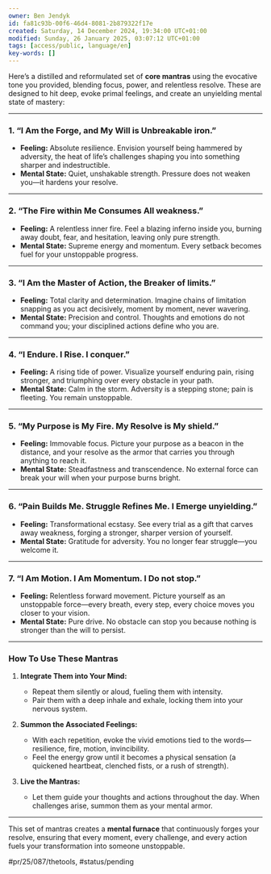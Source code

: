 ```yaml
---
owner: Ben Jendyk
id: fa81c93b-00f6-46d4-8081-2b879322f17e
created: Saturday, 14 December 2024, 19:34:00 UTC+01:00
modified: Sunday, 26 January 2025, 03:07:12 UTC+01:00
tags: [access/public, language/en]
key-words: []
---
```


Here’s a distilled and reformulated set of **core mantras** using the evocative tone you provided, blending focus, power, and relentless resolve. These are designed to hit deep, evoke primal feelings, and create an unyielding mental state of mastery:

---

### **1. “I Am the Forge, and My Will is Unbreakable iron.”**

- **Feeling:** Absolute resilience. Envision yourself being hammered by adversity, the heat of life’s challenges shaping you into something sharper and indestructible.  
- **Mental State:** Quiet, unshakable strength. Pressure does not weaken you—it hardens your resolve.

---

### **2. “The Fire within Me Consumes All weakness.”**

- **Feeling:** A relentless inner fire. Feel a blazing inferno inside you, burning away doubt, fear, and hesitation, leaving only pure strength.  
- **Mental State:** Supreme energy and momentum. Every setback becomes fuel for your unstoppable progress.

---

### **3. “I Am the Master of Action, the Breaker of limits.”**

- **Feeling:** Total clarity and determination. Imagine chains of limitation snapping as you act decisively, moment by moment, never wavering.  
- **Mental State:** Precision and control. Thoughts and emotions do not command you; your disciplined actions define who you are.

---

### **4. “I Endure. I Rise. I conquer.”**

- **Feeling:** A rising tide of power. Visualize yourself enduring pain, rising stronger, and triumphing over every obstacle in your path.  
- **Mental State:** Calm in the storm. Adversity is a stepping stone; pain is fleeting. You remain unstoppable.

---

### **5. “My Purpose is My Fire. My Resolve is My shield.”**

- **Feeling:** Immovable focus. Picture your purpose as a beacon in the distance, and your resolve as the armor that carries you through anything to reach it.  
- **Mental State:** Steadfastness and transcendence. No external force can break your will when your purpose burns bright.

---

### **6. “Pain Builds Me. Struggle Refines Me. I Emerge unyielding.”**

- **Feeling:** Transformational ecstasy. See every trial as a gift that carves away weakness, forging a stronger, sharper version of yourself.  
- **Mental State:** Gratitude for adversity. You no longer fear struggle—you welcome it.

---

### **7. “I Am Motion. I Am Momentum. I Do not stop.”**

- **Feeling:** Relentless forward movement. Picture yourself as an unstoppable force—every breath, every step, every choice moves you closer to your vision.  
- **Mental State:** Pure drive. No obstacle can stop you because nothing is stronger than the will to persist.

---

### **How To Use These Mantras**

1. **Integrate Them into Your Mind:**
	- Repeat them silently or aloud, fueling them with intensity.
	- Pair them with a deep inhale and exhale, locking them into your nervous system.

2. **Summon the Associated Feelings:**
	- With each repetition, evoke the vivid emotions tied to the words—resilience, fire, motion, invincibility.
	- Feel the energy grow until it becomes a physical sensation (a quickened heartbeat, clenched fists, or a rush of strength).

3. **Live the Mantras:**
	- Let them guide your thoughts and actions throughout the day. When challenges arise, summon them as your mental armor.

---

This set of mantras creates a **mental furnace** that continuously forges your resolve, ensuring that every moment, every challenge, and every action fuels your transformation into someone unstoppable.


#pr/25/087/thetools, #status/pending